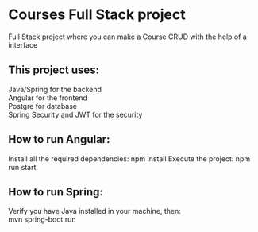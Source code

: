 # Courses Full Stack project
Full Stack project where you can make a Course CRUD with the help of a interface

<h2>This project uses:</h2>
  Java/Spring for the backend<br>
  Angular for the frontend<br>
  Postgre for database<br>
  Spring Security and JWT for the security

<h2>How to run Angular:</h2> 

Install all the required dependencies:
npm install
Execute the project:
npm run start

<h2>How to run Spring:</h2>
Verify you have Java installed in your machine, then:<br>
mvn spring-boot:run
